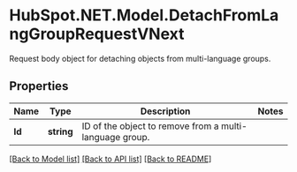# HubSpot.NET.Model.DetachFromLangGroupRequestVNext
Request body object for detaching objects from multi-language groups.

## Properties

Name | Type | Description | Notes
------------ | ------------- | ------------- | -------------
**Id** | **string** | ID of the object to remove from a multi-language group. | 

[[Back to Model list]](../README.md#documentation-for-models) [[Back to API list]](../README.md#documentation-for-api-endpoints) [[Back to README]](../README.md)

